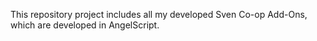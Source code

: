 This repository project includes all my developed Sven Co-op Add-Ons, which are developed in AngelScript.
